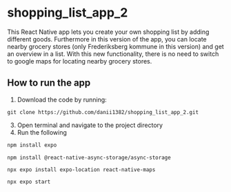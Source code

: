 # shopping_list_app_2
This React Native app lets you create your own shopping list by adding different goods. Furthermore in this version of the app, you can locate nearby grocery stores (only Frederiksberg kommune in this version) and get an overview in a list. With this new functionality, there is no need to switch to google maps for locating nearby grocery stores.

## How to run the app
1. Download the code by running:
```
git clone https://github.com/danii1382/shopping_list_app_2.git
```
3. Open terminal and navigate to the project directory
4. Run the following
```bash
npm install expo
```
```
npm install @react-native-async-storage/async-storage

```
```
npx expo install expo-location react-native-maps

```
```
npx expo start
